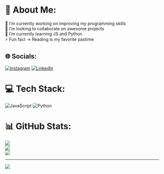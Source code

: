 # 💫 About Me:
🔭 I’m currently working on improving my programming skills<br>💬 I’m looking to collaborate on awesome projects<br>🌱 I’m currently learning JS and Python<br> ⚡ Fun fact  -> Reading is my favorite pastime 


## 🌐 Socials:
[![Instagram](https://img.shields.io/badge/Instagram-%23E4405F.svg?logo=Instagram&logoColor=white)](https://instagram.com/raissaa_santos77) 
[![LinkedIn](https://img.shields.io/badge/LinkedIn-%230077B5.svg?logo=linkedin&logoColor=white)](https://linkedin.com/in/raissa-santos7)


# 💻 Tech Stack:
![JavaScript](https://img.shields.io/badge/javascript-%23323330.svg?style=for-the-badge&logo=javascript&logoColor=%23F7DF1E) ![Python](https://img.shields.io/badge/python-3670A0?style=for-the-badge&logo=python&logoColor=ffdd54)
# 📊 GitHub Stats:
![](https://github-readme-stats.vercel.app/api?username=raissaasantos&theme=tokyonight&hide_border=true&include_all_commits=true&count_private=false)<br/>
![](https://github-readme-streak-stats.herokuapp.com/?user=raissaasantos&theme=tokyonight&hide_border=true)<br/>
![](https://github-readme-stats.vercel.app/api/top-langs/?username=raissaasantos&theme=tokyonight&hide_border=true&include_all_commits=true&count_private=false&layout=compact)

---
[![](https://visitcount.itsvg.in/api?id=raissaasantos&icon=8&color=0)](https://visitcount.itsvg.in)

<!-- Proudly created with GPRM ( https://gprm.itsvg.in ) -->
